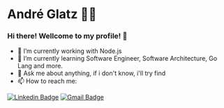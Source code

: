 # André Glatz 👨‍💻

### Hi there! Wellcome to my profile! 👋

- 🔭 I’m currently working with Node.js
- 🌱 I’m currently learning Software Engineer, Software Architecture, Go Lang and more.
- 💬 Ask me about anything, if i don't know, i'll try find
- 📫 How to reach me:

[![Linkedin Badge](https://img.shields.io/badge/-LinkedIn-blue?style=flat-square&logo=Linkedin&logoColor=white&link=https://www.linkedin.com/in/andreglatz/)](https://www.linkedin.com/in/andreglatz/)
[![Gmail Badge](https://img.shields.io/badge/-Gmail-c14438?style=flat-square&logo=Gmail&logoColor=white&link=mailto:andreglatz@outlook.com)](mailto:andreglatz@outlook.com)
